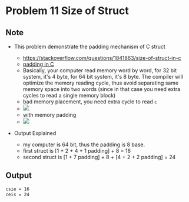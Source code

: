 Problem 11 Size of Struct
===

Note
---
- This problem demonstrate the padding mechanism of C struct
    - https://stackoverflow.com/questions/1841863/size-of-struct-in-c
    - [padding in C](https://www.javatpoint.com/structure-padding-in-c)
    - Basically, your computer read memory word by word, for 32 bit system, it's 4 byte, for 64 bit system, it's 8 byte. The compiler will optimize the memory reading cycle, thus avoid separating same memory space into two words (since in that case you need extra cycles to read a single memory block)
    - bad memory placement, you need extra cycle to read `c`
    - ![](https://static.javatpoint.com/cpages/images/structure-padding-in-c1.png)
    - with memory padding
    - ![](https://static.javatpoint.com/cpages/images/structure-padding-in-c2.png)

- Output Explained
    - my computer is 64 bit, thus the padding is 8 base.
    - first struct is [1 + 2 + 4 + 1 padding] + 8 = 16
    - second struct is [1 + 7 padding] + 8 + [4 + 2 + 2 padding] = 24

Output
---

```sh
csie = 16
ceis = 24
```